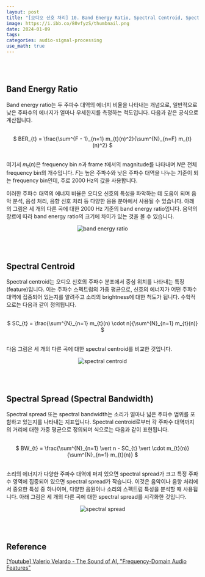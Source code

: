 ```yaml
---
layout: post
title: "[오디오 신호 처리] 10. Band Energy Ratio, Spectral Centroid, Spectral Spread(Bandwidth)"
image: https://i.ibb.co/80vfyzS/thumbnail.png
date: 2024-01-09
tags: 
categories: audio-signal-processing
use_math: true
---
```


<br><br>

## Band Energy Ratio
<!-- excerpt-start -->
Band energy ratio는 두 주파수 대역의 에너지 비율을 나타내는 개념으로, 일반적으로 낮은 주파수의 에너지가 얼마나 우세한지를 측정하는 척도입니다. 다음과 같은 공식으로 계산됩니다.
<!-- excerpt-start -->
<br>
<center> $ BER_{t} = \frac{\sum^{F - 1}_{n=1} m_{t}(n)^2}{\sum^{N}_{n=F} m_{t}(n)^2} $ </center>
<br>

여기서 $m_{t}(n)$은 frequency bin $n$과 frame $t$에서의 magnitude를 나타내며 $N$은 전체 frequency bin의 개수입니다. $F$는 높은 주파수와 낮은 주파수 대역을 나누는 기준이 되는 frequency bin인데, 주로 2000 Hz의 값을 사용합니다.

이러한 주파수 대역의 에너지 비율은 오디오 신호의 특성을 파악하는 데 도움이 되며 음악 분석, 음성 처리, 음향 신호 처리 등 다양한 응용 분야에서 사용될 수 있습니다. 아래의 그림은 세 개의 다른 곡에 대한 2000 Hz 기준의 band energy ratio입니다. 음악의 장르에 따라 band energy ratio의 크기에 차이가 있는 것을 볼 수 있습니다.

<p align="center">
  <img src="https://i.ibb.co/wLCynnn/ber.png" alt="band energy ratio" border="0">
</p>

<br><br>

## Spectral Centroid

Spectral centroid는 오디오 신호의 주파수 분포에서 중심 위치를 나타내는 특징(feature)입니다. 이는 주파수 스펙트럼의 가중 평균으로, 신호의 에너지가 어떤 주파수 대역에 집중되어 있는지를 알려주고 소리의 brightness에 대한 척도가 됩니다. 수학적으로는 다음과 같이 정의됩니다.

<br>
<center> $ SC_{t} = \frac{\sum^{N}_{n=1} m_{t}(n) \cdot n}{\sum^{N}_{n=1} m_{t}(n)} $ </center>
<br>

다음 그림은 세 개의 다른 곡에 대한 spectral centroid를 비교한 것입니다.

<p align="center">
  <img src="https://i.ibb.co/gJTK0Dp/sc.png" alt="spectral centroid" border="0">
</p>

<br><br>

## Spectral Spread (Spectral Bandwidth)

Spectral spread 또는 spectral bandwidth는 소리가 얼마나 넓은 주파수 범위를 포함하고 있는지를 나타내는 지표입니다. Spectral centroid로부터 각 주파수 대역까지의 거리에 대한 가중 평균으로 정의되며 식으로는 다음과 같이 표현됩니다.

<br>
<center> $ BW_{t} = \frac{\sum^{N}_{n=1} \vert n - SC_{t} \vert \cdot m_{t}(n)}{\sum^{N}_{n=1} m_{t}(n)} $ </center>
<br>

소리의 에너지가 다양한 주파수 대역에 퍼져 있으면 spectral spread가 크고 특정 주파수 영역에 집중되어 있으면 spectral spread가 작습니다. 이것은 음악이나 음향 처리에서 중요한 특성 중 하나이며, 다양한 음원이나 소리의 스펙트럼 특성을 분석할 때 사용됩니다. 아래 그림은 세 개의 다른 곡에 대한 spectral spread를 시각화한 것입니다.

<p align="center">
  <img src="https://i.ibb.co/xMW45Pp/bw.png" alt="spectral spread" border="0">
</p>

<br><br>

## Reference

[[Youtube] Valerio Velardo - The Sound of AI, "Frequency-Domain Audio Features"](https://youtu.be/3-bjAoAxQ9o?feature=shared)